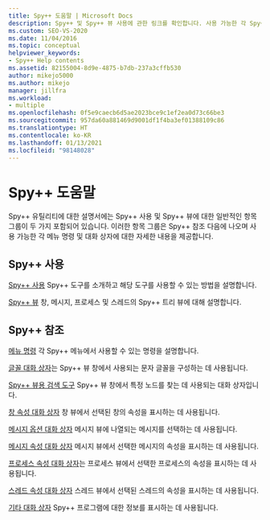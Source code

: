 ```yaml
---
title: Spy++ 도움말 | Microsoft Docs
description: Spy++ 및 Spy++ 뷰 사용에 관한 링크를 확인합니다. 사용 가능한 각 Spy++ 메뉴 명령 및 대화 상자에 관한 세부 정보를 제공하는 참조 링크를 확인합니다.
ms.custom: SEO-VS-2020
ms.date: 11/04/2016
ms.topic: conceptual
helpviewer_keywords:
- Spy++ Help contents
ms.assetid: 82155004-8d9e-4875-b7db-237a3cffb530
author: mikejo5000
ms.author: mikejo
manager: jillfra
ms.workload:
- multiple
ms.openlocfilehash: 0f5e9caecb6d5ae2023bce9c1ef2ea0d73c66be3
ms.sourcegitcommit: 957da60a881469d9001df1f4ba3ef01388109c86
ms.translationtype: HT
ms.contentlocale: ko-KR
ms.lasthandoff: 01/13/2021
ms.locfileid: "98148028"
---
```

# <a name="spy-help"></a>Spy++ 도움말
Spy++ 유틸리티에 대한 설명서에는 Spy++ 사용 및 Spy++ 뷰에 대한 일반적인 항목 그룹이 두 가지 포함되어 있습니다. 이러한 항목 그룹은 Spy++ 참조 다음에 나오며 사용 가능한 각 메뉴 명령 및 대화 상자에 대한 자세한 내용을 제공합니다.

## <a name="using-spy"></a>Spy++ 사용
 [Spy++ 사용](../debugger/using-spy-increment.md) Spy++ 도구를 소개하고 해당 도구를 사용할 수 있는 방법을 설명합니다.

 [Spy++ 뷰](../debugger/spy-increment-views.md) 창, 메시지, 프로세스 및 스레드의 Spy++ 트리 뷰에 대해 설명합니다.

## <a name="spy-reference"></a>Spy++ 참조
 [메뉴 명령](../debugger/menu-commands.md) 각 Spy++ 메뉴에서 사용할 수 있는 명령을 설명합니다.

 [글꼴 대화 상자](../debugger/font-dialog-box-microsoft-spy-increment-help.md)는 Spy++ 뷰 창에서 사용되는 문자 글꼴을 구성하는 데 사용됩니다.

 [Spy++ 뷰용 검색 도구](../debugger/search-tools-for-spy-increment-views.md) Spy++ 뷰 창에서 특정 노드를 찾는 데 사용되는 대화 상자입니다.

 [창 속성 대화 상자](../debugger/window-properties-dialog-box.md) 창 뷰에서 선택된 창의 속성을 표시하는 데 사용됩니다.

 [메시지 옵션 대화 상자](../debugger/message-options-dialog-box.md) 메시지 뷰에 나열되는 메시지를 선택하는 데 사용됩니다.

 [메시지 속성 대화 상자](../debugger/message-properties-dialog-box.md) 메시지 뷰에서 선택한 메시지의 속성을 표시하는 데 사용됩니다.

 [프로세스 속성 대화 상자](../debugger/process-properties-dialog-box.md)는 프로세스 뷰에서 선택한 프로세스의 속성을 표시하는 데 사용됩니다.

 [스레드 속성 대화 상자](../debugger/thread-properties-dialog-box.md) 스레드 뷰에서 선택된 스레드의 속성을 표시하는 데 사용됩니다.

 [기타 대화 상자](../debugger/other-dialog-boxes.md) Spy++ 프로그램에 대한 정보를 표시하는 데 사용됩니다.